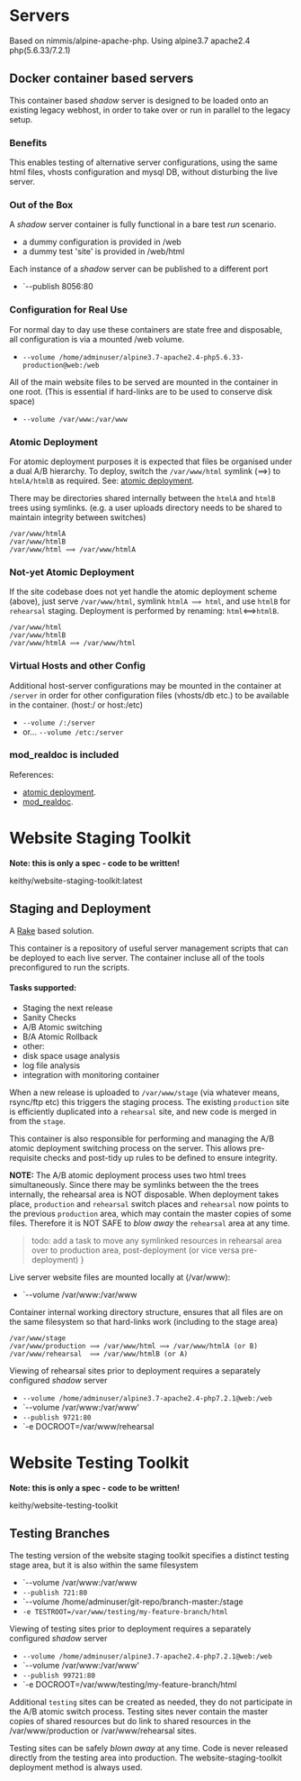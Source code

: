 Servers
=======

Based on nimmis/alpine-apache-php. Using alpine3.7 apache2.4 php(5.6.33/7.2.1)

Docker container based servers
------------------------------

This container based _shadow_ server is designed to be loaded onto an existing legacy webhost,
in order to take over or run in parallel to the legacy setup. 

### Benefits

This enables testing of alternative server configurations, using the same html
files, vhosts configuration and mysql DB, without disturbing the live server.

### Out of the Box

A _shadow_ server container is fully functional in a bare test _run_ scenario.

* a dummy configuration is provided in /web
* a dummy test 'site' is provided in /web/html

Each instance of a _shadow_ server can be published to a different port

*  `--publish 8056:80

### Configuration for Real Use

For normal day to day use these containers are state free and disposable, all configuration is
via a mounted /web volume.

* `--volume /home/adminuser/alpine3.7-apache2.4-php5.6.33-production@web:/web`

All of the main website files to be served are mounted in the container in one root.
(This is essential if hard-links are to be used to conserve disk space)

* `--volume /var/www:/var/www`

### Atomic Deployment
	
For atomic deployment purposes it is expected that files be organised under a dual A/B hierarchy.
To deploy, switch the `/var/www/html` symlink (⟹) to `htmlA/htmlB` as required. 
See: [atomic deployment](https://codeascraft.com/2013/07/01/atomic-deploys-at-etsy/).

There may be directories shared internally between the `htmlA` and `htmlB` trees using symlinks.
(e.g. a user uploads directory needs to be shared to maintain integrity between switches)

	/var/www/htmlA
	/var/www/htmlB
	/var/www/html ⟹ /var/www/htmlA

### Not-yet Atomic Deployment
	
If the site codebase does not yet handle the atomic deployment scheme (above), just serve 
`/var/www/html`, symlink `htmlA ⟹ html`, and use `htmlB` for `rehearsal` staging. 
Deployment is performed by renaming: `html`⟺`htmlB`.

	/var/www/html
	/var/www/htmlB
	/var/www/htmlA ⟹ /var/www/html	  

### Virtual Hosts and other Config

Additional host-server configurations may be mounted in the container at `/server` in order for 
other configuration files (vhosts/db etc.) to be available in the container. (host:/ or host:/etc)

* `--volume /:/server`
* or... `--volume /etc:/server`

### mod_realdoc is included

References:
 
* [atomic deployment](https://codeascraft.com/2013/07/01/atomic-deploys-at-etsy/).
* [mod_realdoc](https://github.com/etsy/mod_realdoc).

Website Staging Toolkit
=======================

**Note: this is only a spec - code to be written!**

keithy/website-staging-toolkit:latest

Staging and Deployment
----------------------

A [Rake](https://github.com/ruby/rake) based solution. 

This container is a repository of useful server management scripts that can be deployed
to each live server. The container incluse all of the tools preconfigured to run the scripts. 

#### Tasks supported:

* Staging the next release
* Sanity Checks
* A/B Atomic switching
* B/A Atomic Rollback
* other:
 * disk space usage analysis
 * log file analysis
 * integration with monitoring container

When a new release is uploaded to `/var/www/stage` (via whatever means, rsync/ftp etc) this
triggers the staging process. The existing `production` site is efficiently duplicated 
into a `rehearsal` site, and new code is merged in from the `stage`.

This container is also responsible for performing and managing the A/B atomic deployment
switching process on the server. This allows pre-requisite checks and post-tidy up rules
to be defined to ensure integrity.

**NOTE:** The A/B atomic deployment process uses two html trees simultaneously. 
Since there may be symlinks between the the trees internally, the rehearsal area is NOT disposable. 
When deployment takes place, `production` and `rehearsal` switch places and `rehearsal` now points
to the previous `production` area, which may contain the master copies of some files. Therefore 
it is NOT SAFE to *blow away* the `rehearsal` area at any time. 

> todo: add a task to move any symlinked resources in rehearsal area over to production area,
> post-deployment (or vice versa pre-deployment) }

Live server website files are mounted locally at (/var/www):

* `--volume /var/www:/var/www

Container internal working directory structure, ensures that all files are on the same
filesystem so that hard-links work (including to the stage area)

	/var/www/stage
	/var/www/production ⟹ /var/www/html ⟹ /var/www/htmlA (or B)
	/var/www/rehearsal  ⟹ /var/www/htmlB (or A)

Viewing of rehearsal sites prior to deployment requires a separately configured _shadow_ server

* `--volume /home/adminuser/alpine3.7-apache2.4-php7.2.1@web:/web`
* `--volume /var/www:/var/www'
* `--publish 9721:80`
* `-e DOCROOT=/var/www/rehearsal

Website Testing Toolkit
=======================

**Note: this is only a spec - code to be written!**

keithy/website-testing-toolkit

Testing Branches
----------------
The testing version of the website staging toolkit specifies a distinct testing stage area, 
but it is also within the same filesystem

* `--volume /var/www:/var/www 
* `--publish 721:80`
* `--volume /home/adminuser/git-repo/branch-master:/stage
* `-e TESTROOT=/var/www/testing/my-feature-branch/html`

Viewing of testing sites prior to deployment requires a separately configured _shadow_ server

* `--volume /home/adminuser/alpine3.7-apache2.4-php7.2.1@web:/web`
* `--volume /var/www:/var/www'
* `--publish 99721:80`
* `-e DOCROOT=/var/www/testing/my-feature-branch/html

Additional `testing` sites can be created as needed, they do not participate in the A/B 
atomic switch process.
Testing sites never contain the master copies of shared resources but do link to shared
resources in the /var/www/production or /var/www/rehearsal sites.

Testing sites can be safely *blown away* at any time.
Code is never released directly from the testing area into production.
The website-staging-toolkit deployment method is always used.
	